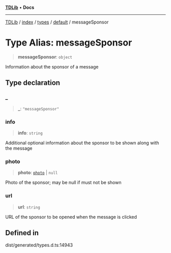 [**TDLib**](../../../../../../README.md) • **Docs**

***

[TDLib](../../../../../../modules.md) / [index](../../../../../README.md) / [types](../../../README.md) / [default](../README.md) / messageSponsor

# Type Alias: messageSponsor

> **messageSponsor**: `object`

Information about the sponsor of a message

## Type declaration

### \_

> **\_**: `"messageSponsor"`

### info

> **info**: `string`

Additional optional information about the sponsor to be shown along with the message

### photo

> **photo**: [`photo`](photo.md) \| `null`

Photo of the sponsor; may be null if must not be shown

### url

> **url**: `string`

URL of the sponsor to be opened when the message is clicked

## Defined in

dist/generated/types.d.ts:14943
